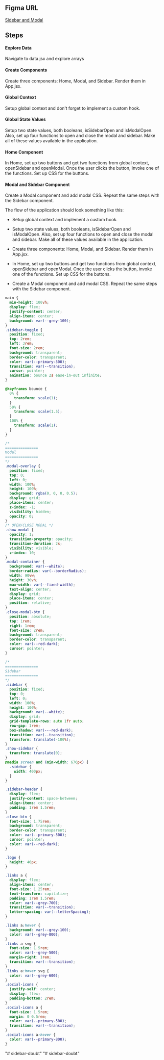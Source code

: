 ## Figma URL

[Sidebar and Modal](https://www.figma.com/file/cFyEiRb6jQdVIVK9M5eoe6/Sidebar-and-modal?node-id=0%3A1&t=sg6VSjSNK3T1Uy8P-1)

## Steps

#### Explore Data

Navigate to data.jsx and explore arrays

#### Create Components

Create three components: Home, Modal, and Sidebar. Render them in App.jsx.

#### Global Context

Setup global context and don't forget to implement a custom hook.

#### Global State Values

Setup two state values, both booleans, isSidebarOpen and isModalOpen. Also, set up four functions to open and close the modal and sidebar. Make all of these values available in the application.

#### Home Component

In Home, set up two buttons and get two functions from global context, openSidebar and openModal. Once the user clicks the button, invoke one of the functions. Set up CSS for the buttons.

#### Modal and Sidebar Component

Create a Modal component and add modal CSS. Repeat the same steps with the Sidebar component.

The flow of the application should look something like this:

- Setup global context and implement a custom hook.

- Setup two state values, both booleans, isSidebarOpen and isModalOpen. Also, set up four functions to open and close the modal and sidebar. Make all of these values available in the application.

- Create three components: Home, Modal, and Sidebar. Render them in App.jsx.

- In Home, set up two buttons and get two functions from global context, openSidebar and openModal. Once the user clicks the button, invoke one of the functions. Set up CSS for the buttons.

- Create a Modal component and add modal CSS. Repeat the same steps with the Sidebar component.

```css
main {
  min-height: 100vh;
  display: flex;
  justify-content: center;
  align-items: center;
  background: var(--grey-100);
}
.sidebar-toggle {
  position: fixed;
  top: 2rem;
  left: 3rem;
  font-size: 2rem;
  background: transparent;
  border-color: transparent;
  color: var(--primary-500);
  transition: var(--transition);
  cursor: pointer;
  animation: bounce 2s ease-in-out infinite;
}

@keyframes bounce {
  0% {
    transform: scale(1);
  }
  50% {
    transform: scale(1.5);
  }
  100% {
    transform: scale(1);
  }
}

/*
=============== 
Modal
===============
*/
.modal-overlay {
  position: fixed;
  top: 0;
  left: 0;
  width: 100%;
  height: 100%;
  background: rgba(0, 0, 0, 0.5);
  display: grid;
  place-items: center;
  z-index: -1;
  visibility: hidden;
  opacity: 0;
}
/* OPEN/CLOSE MODAL */
.show-modal {
  opacity: 1;
  transition-property: opacity;
  transition-duration: 2s;
  visibility: visible;
  z-index: 10;
}
.modal-container {
  background: var(--white);
  border-radius: var(--borderRadius);
  width: 90vw;
  height: 30vh;
  max-width: var(--fixed-width);
  text-align: center;
  display: grid;
  place-items: center;
  position: relative;
}
.close-modal-btn {
  position: absolute;
  top: 1rem;
  right: 1rem;
  font-size: 2rem;
  background: transparent;
  border-color: transparent;
  color: var(--red-dark);
  cursor: pointer;
}

/*
=============== 
Sidebar
===============
*/
.sidebar {
  position: fixed;
  top: 0;
  left: 0;
  width: 100%;
  height: 100%;
  background: var(--white);
  display: grid;
  grid-template-rows: auto 1fr auto;
  row-gap: 1rem;
  box-shadow: var(---red-dark);
  transition: var(--transition);
  transform: translate(-100%);
}
.show-sidebar {
  transform: translate(0);
}
@media screen and (min-width: 676px) {
  .sidebar {
    width: 400px;
  }
}

.sidebar-header {
  display: flex;
  justify-content: space-between;
  align-items: center;
  padding: 1rem 1.5rem;
}
.close-btn {
  font-size: 1.75rem;
  background: transparent;
  border-color: transparent;
  color: var(--primary-500);
  cursor: pointer;
  color: var(--red-dark);
}

.logo {
  height: 40px;
}

.links a {
  display: flex;
  align-items: center;
  font-size: 1.25rem;
  text-transform: capitalize;
  padding: 1rem 1.5rem;
  color: var(--grey-700);
  transition: var(--transition);
  letter-spacing: var(--letterSpacing);
}

.links a:hover {
  background: var(--grey-100);
  color: var(--grey-800);
}
.links a svg {
  font-size: 1.5rem;
  color: var(--grey-500);
  margin-right: 1rem;
  transition: var(--transition);
}
.links a:hover svg {
  color: var(--grey-600);
}
.social-icons {
  justify-self: center;
  display: flex;
  padding-bottom: 2rem;
}
.social-icons a {
  font-size: 1.5rem;
  margin: 0 0.5rem;
  color: var(--primary-500);
  transition: var(--transition);
}
.social-icons a:hover {
  color: var(--primary-800);
}
```
"# sidebar-doubt" 
"# sidebar-doubt" 
